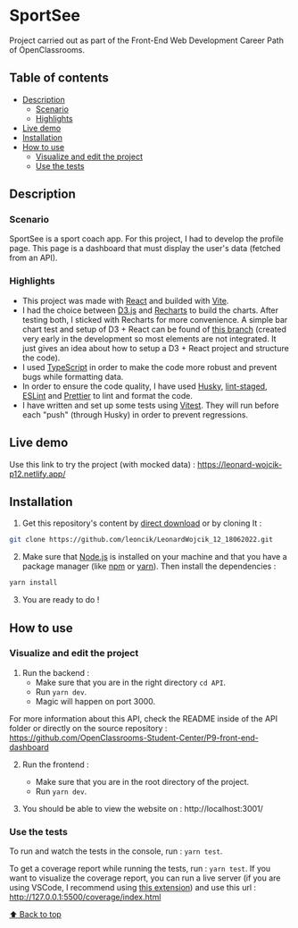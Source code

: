 # SportSee

Project carried out as part of the Front-End Web Development Career Path of OpenClassrooms.

## Table of contents

-   [Description](#description)
    -   [Scenario](#cenario)
    -   [Highlights](#highlights)
-   [Live demo](#live-demo)
-   [Installation](#installation)
-   [How to use](#how-to-use)
    -   [Visualize and edit the project](#visualize-and-edit-the-project)
    -   [Use the tests](#use-the-tests)

## Description

### Scenario

SportSee is a sport coach app. For this project, I had to develop the profile page. This page is a dashboard that must display the user's data (fetched from an API).

### Highlights

-   This project was made with [React](https://reactjs.org/) and builded with [Vite](https://vitejs.dev/).
-   I had the choice between [D3.js](https://d3js.org/) and [Recharts](https://recharts.org/) to build the charts. After testing both, I sticked with Recharts for more convenience. A simple bar chart test and setup of D3 + React can be found of [this branch](https://github.com/leoncik/LeonardWojcik_12_18062022/tree/feat/graph-d3-version) (created very early in the development so most elements are not integrated. It just gives an idea about how to setup a D3 + React project and structure the code).
-   I used [TypeScript](https://www.typescriptlang.org/) in order to make the code more robust and prevent bugs while formatting data.
-   In order to ensure the code quality, I have used [Husky](https://typicode.github.io/husky), [lint-staged](https://www.npmjs.com/package/lint-staged), [ESLint](https://eslint.org/) and [Prettier](https://prettier.io/) to lint and format the code.
-   I have written and set up some tests using [Vitest](https://vitest.dev/). They will run before each "push" (through Husky) in order to prevent regressions.

## Live demo

Use this link to try the project (with mocked data) : https://leonard-wojcik-p12.netlify.app/

## Installation

1. Get this repository's content by [direct download](https://github.com/leoncik/LeonardWojcik_12_18062022/archive/refs/heads/main.zip) or by cloning It :

```sh
git clone https://github.com/leoncik/LeonardWojcik_12_18062022.git
```

2. Make sure that [Node.js](https://nodejs.org/en/) is installed on your machine and that you have a package manager (like [npm](https://www.npmjs.com/) or [yarn](https://yarnpkg.com/)). Then install the dependencies :

```sh
yarn install
```

3. You are ready to do !

## How to use

### Visualize and edit the project

1. Run the backend :
    - Make sure that you are in the right directory `cd API`.
    - Run `yarn dev`.
    - Magic will happen on port 3000.

For more information about this API, check the README inside of the API folder or directly on the source repository : https://github.com/OpenClassrooms-Student-Center/P9-front-end-dashboard

2. Run the frontend :

    - Make sure that you are in the root directory of the project.
    - Run `yarn dev`.

3. You should be able to view the website on : http://localhost:3001/

### Use the tests

To run and watch the tests in the console, run : `yarn test`.

To get a coverage report while running the tests, run : `yarn test`. If you want to visualize the coverage report, you can run a live server (if you are using VSCode, I recommend using [this extension](https://marketplace.visualstudio.com/items?itemName=ritwickdey.LiveServer)) and use this url : http://127.0.0.1:5500/coverage/index.html

[⬆ Back to top](#sportsee)
